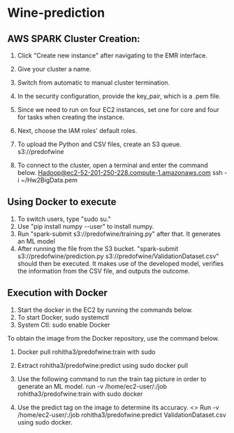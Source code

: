 # Wine-prediction
## AWS SPARK Cluster Creation:
 1. Click "Create new instance" after navigating to the EMR interface.
 2. Give your cluster a name.
 3. Switch from automatic to manual cluster termination.
 4. In the security configuration, provide the key_pair, which is a .pem file.
 5. Since we need to run on four EC2 instances, set one for core and four for tasks when creating the instance.
 6. Next, choose the IAM roles' default roles.
 
 7. To upload the Python and CSV files, create an S3 queue.
 s3://predofwine
 
 8. To connect to the cluster, open a terminal and enter the command below.
 Hadoop@ec2-52-201-250-228.compute-1.amazonaws.com ssh -i ~/Hw2BigData.pem

## Using Docker to execute
 1. To switch users, type "sudo su."
 2. Use "pip install numpy --user" to install numpy.
 3. Run "spark-submit s3://predofwine/training.py" after that. It generates an ML model 
 4. After running the file from the S3 bucket. "spark-submit s3://predofwine/prediction.py s3://predofwine/ValidationDataset.csv" should then be executed. It makes use of the developed model, verifies the information from the CSV file, and outputs the outcome.  

## Execution with Docker
 1. Start the docker in the EC2 by running the commands below.
 2. To start Docker, sudo systemctl
 3. System Ctl: sudo enable Docker

To obtain the image from the Docker repository, use the command below.

 1. Docker pull rohitha3/predofwine:train with sudo
 2. Extract rohitha3/predofwine:predict using sudo docker pull
 
 3. Use the following command to run the train tag picture in order to generate an ML model. run -v /home/ec2-user/:/job rohitha3/predofwine:train with sudo docker
 4. Use the predict tag on the image to determine its accuracy.
 <>  Run -v /home/ec2-user/:/job rohitha3/predofwine:predict ValidationDataset.csv using sudo docker.
